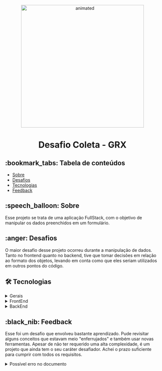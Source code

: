 
<p align="center">
  <img src="https://user-images.githubusercontent.com/85764731/166106858-11ee5567-85e0-49d4-bcb8-51c84886fbeb.gif" alt="animated" width="400" />
</p>
<h1 align="center"> Desafio Coleta - GRX</h1>

<h2> :bookmark_tabs: Tabela de conteúdos </h2>

   * [Sobre](#sobre)
   * [Desafios](#desafios)
   * [Tecnologias](#tecnologias)
   * [Feedback](#feedback)

<h2 id="sobre">:speech_balloon: Sobre </h2>
Esse projeto se trata de uma aplicação FullStack, com o objetivo de manipular os dados preenchidos em um formulário.

<h2 id="desafios">:anger: Desafios </h2> 
O maior desafio desse projeto ocorreu durante a manipulação de dados. Tanto no frontend quanto no backend, tive que tomar decisões em relação ao formato dos objetos, levando em conta como que eles seriam utilizados em outros pontos do código.

<h2 id="tecnologias"> 🛠 Tecnologias </h2>

<details>
  <summary> Gerais </summary>
    <ul> 
      <li><a href="https://eslint.org/"> ESLint </a></li>
<!--       <li><a href="https://www.docker.com/"> Docker </a></li> -->
      <li><a href="https://www.typescriptlang.org/"> TypeScript </a></li>
    </ul>
</details>

<details>
  <summary> FrontEnd </summary>
    <ul> 
      <li><a href="https://pt-br.reactjs.org/"> React </a></li>
      <li><a href="https://testing-library.com/docs/react-testing-library/intro/"> React Testing Library </a></li>
      <li><a href="https://react-hook-form.com/"> React Hook Form</a></li>
      <li><a href="https://axios-http.com/docs/intro">Axios</a></li>
    </ul>
</details>

<details>
  <summary> BackEnd </summary>
    <ul> 
      <li><a href="https://nodejs.org/en/">Node.js</a></li>
      <li><a href="https://expressjs.com/pt-br/">Express</a></li>
      <li><a href="https://www.mongodb.com/docs/"> MongoDB</a></li>
      <li><a href="https://mongoosejs.com/docs/api.html">Mongoose</a></li>
    </ul>
</details>

<h2 id="feedback"> :black_nib: Feedback</h2>
<p> Esse foi um desafio que envolveu bastante aprendizado. Pude revisitar alguns conceitos que estavam meio "enferrujados" e também usar novas ferramentas. Apesar de não ter requerido uma alta complexidade, é um projeto que ainda tem o seu caráter desafiador. Achei o prazo suficiente para cumprir com todos os requisitos.</p>

<details>
  <summary> Possível erro no documento</summary>
  
  Regras de negócio:
  <img src="https://user-images.githubusercontent.com/85764731/166719666-b632f201-9d9b-446f-825f-084e7d6696d3.png" width="800" />
  Na seção das regras de validação, está explícito que não é preciso nenhuma regra, apenas armazenar o valor da pergunta. 
  
  Exemplo de JSON:
  <img src="https://user-images.githubusercontent.com/85764731/166720077-908f77f8-bca1-43e8-97cf-34d9f895780d.png" width="800" />
  
  No exemplo da imagem, as três primeiras perguntas são afirmativas, logo, a chave "QuantidadePositiva" deveria ter o valor "3" e não "4".
  
 

</details>

